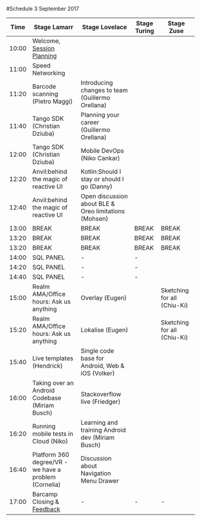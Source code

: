 #Schedule 3 September 2017

Time | Stage Lamarr | Stage Lovelace | Stage Turing | Stage Zuse | 
-----|--------------|----------------|--------------|------------|
10:00  | Welcome, [Session Planning](schedule.md) |   |  | 
11:00  | Speed Networking |  | |  
11:20  | Barcode scanning (Pietro Maggi)  | Introducing changes to team (Guillermo Orellana) ||  
11:40  | Tango SDK (Christian Dziuba) | Planning your career (Guillermo Orellana)| |  
12:00  | Tango SDK (Christian Dziuba) |Mobile DevOps (Niko Cankar) | |  
12:20  | Anvil:behind the magic of reactive UI | Kotlin:Should I stay or should I go (Danny)| |  
12:40  | Anvil:behind the magic of reactive UI | Open discussion about BLE & Oreo limitations (Mohsen)| |  
13:00  | BREAK     | BREAK | BREAK | BREAK 
13:20  | BREAK     | BREAK | BREAK | BREAK 
13:20  | BREAK     | BREAK | BREAK | BREAK 
14:00  | SQL PANEL | - | - |  
14:20  | SQL PANEL | - | - |  
14:40  | SQL PANEL | - | - |  
15:00  |Realm AMA/Office hours: Ask us anything |Overlay (Eugen) | |  Sketching for all (Chiu-Ki)
15:20  | Realm AMA/Office hours: Ask us anything | Lokalise (Eugen)| |  Sketching for all (Chiu-Ki)
15:40  | Live templates (Hendrick) |Single code base for Android, Web & iOS (Volker) | |  
16:00  | Taking over an Android Codebase (Miriam Busch) | Stackoverflow live (Friedger) | |  
16:20  | Running mobile tests in Cloud (Niko) | Learning and training Android dev (Miriam Busch)| |  
16:40  | Platform 360 degree/VR - we have a problem (Cornelia) |Discussion about Navigation Menu Drawer | |  
17:00  | Barcamp Closing & [Feedback](feedback.md)  | - | - | -

